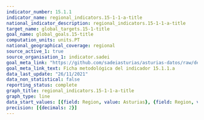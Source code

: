 ```yaml
---
indicator_number: 15.1.1
indicator_name: regional_indicators.15-1-1-a-title
national_indicator_description: regional_indicators.15-1-1-a-title
target_name: global_targets.15-1-title
goal_name: global_goals.15-title
computation_units: units.PT
national_geographical_coverage: regional
source_active_1: true
source_organisation_1: indicator.sadei
goal_meta_link: "https://github.com/sadeiasturias/asturias-datos/raw/develop/descargas/metodologia/15.1.1.a.pdf"
goal_meta_link_text: Ficha metodológica del indicador 15.1.1.a
data_last_update: "26/11/2021"
data_non_statistical: false
reporting_status: complete
graph_title: regional_indicators.15-1-1-a-title
graph_type: line
data_start_values: [{field: Region, value: Asturias}, {field: Region, value: España}]
precision: [{decimals: 2}]
---
```

